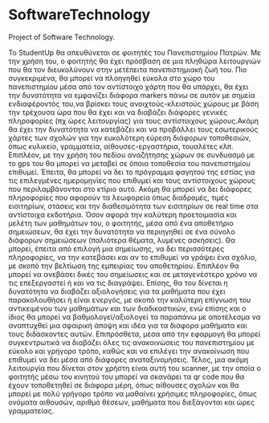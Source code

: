 # SoftwareTechnology
Project of Software Technology.

Το StudentUp θα απευθύνεται σε φοιτητές του Πανεπιστημίου Πατρών. Με την χρήση του, ο φοιτητής θα έχει πρόσβαση σε μια πληθώρα λειτουργιών που θα τον διευκολύνουν στην μετέπειτα πανεπιστημιακή ζωή του. 
Πιο συγκεκριμένα, θα μπορεί να πλοηγηθεί εύκολα στο χώρο του πανεπιστημίου μέσα από τον αντίστοιχο χάρτη που θα υπάρχει, θα έχει την δυνατότητα να εμφανίζει διάφορα markers πάνω σε αυτόν με σημεία ενδιαφέροντός του,να βρίσκει τους ανοιχτούς-κλειστούς χώρους με βάση την τρέχουσα ώρα που θα έχει και να διαβάζει διάφορες γενικές πληροφορίες (πχ ώρες λειτουργίας) για τους αντίστοιχους χώρους.Ακόμη θα έχει την δυνατότητα να κατεβάζει και να προβάλλει  τους εσωτερικούς χάρτες των σχολών για την ευκολότερη εύρεση διάφορων τοποθεσιών, όπως κυλικείο, γραμματεία, αίθουσες-εργαστήρια, τουαλέτες κλπ. 
Επιπλέον, με την χρήση του πεδίου αναζήτησης χώρων σε συνδυασμό με το gps του θα μπορεί να μεταβεί σε όποια τοποθεσία του πανεπιστημίου επιθυμεί. 
Έπειτα, θα μπορεί να δει το πρόγραμμα φαγητού της εστίας για τις επιλεγμένες ημερομηνίες που επιθυμεί και τους αντίστοιχους χώρους που περιλαμβάνονται στο κτίριο αυτό. Ακόμη θα μπορεί να δει διάφορες πληροφορίες που αφορούν τα λεωφορεία όπως διαδρομές, τιμές εισιτηρίων, στάσεις και την διαθεσιμότητα των εισιτηρίων σε real time στα αντίστοιχα εκδοτήρια. 
Όσον αφορά την καλύτερη προετοιμασία και μελέτη των μαθημάτων του, ο φοιτητής, μέσα από ένα αποθετήριο σημειώσεων, θα έχει την δυνατότητα να περιηγηθεί σε ένα σύνολο διάφορων σημειώσεων (παλιότερα θέματα, λυμένες ασκήσεις). Θα μπορεί, έπειτα από επιλογή μια σημείωσης, να δει περισσότερες πληροφορίες, να την κατεβάσει και αν το επιθυμεί να γράψει ένα σχόλιο, με σκοπό την βελτίωση της εμπειρίας του αποθετηρίου. Επιπλέoν θα μπορεί να ανεβάσει δικές του σημείωσεις και σε μεταγενέστερο χρόνο να τις επεξεργαστεί ή και να τις διαγράψει.
Επίσης, θα του δίνεται η δυνατότητα να διαβάζει αξιολογήσεις για τα μαθήματα που έχει παρακολουθήσει ή είναι ενεργός, με σκοπό την καλύτερη επίγνωση του αντικειμένου των μαθημάτων και των διαδικαστικών, ενώ επίσης και ο ίδιος θα μπορεί να βαθμολογεί/αξιολογεί τα παραπάνω με αποτέλεσμα να αναπτυχθεί μια σφαιρική άποψη και ιδέα για τα διάφορα μαθήματα και τους διδάσκοντες αυτών. 
Επιπρόσθετα, μέσα από την εφαρμογή θα μπορεί συγκεντρωτικά να διαβάζει όλες τις ανακοινώσεις του πανεπιστημίου με εύκολο και γρήγορο τρόπο, καθώς και να επιλέγει την ανακοίνωση που επιθυμεί να δει μέσα από διάφορες αναταξινομήσεις. 
Τέλος, μια ακόμη λειτουργία που δίνεται στον χρήστη είναι αυτή του scanner, με την οποία ο φοιτητής μέσω του κινητού του μπορεί να σκανάρει τα qr code που θα έχουν τοποθετηθεί σε διάφορα μέρη, όπως αίθουσες σχολών και θα μπορεί με πολύ γρήγορο τρόπο να μαθαίνει χρήσιμες πληροφορίες, όπως ονόματα αιθουσών, αριθμό θέσεων, μαθήματα που διεξάγονται και ώρες γραμματείας.

